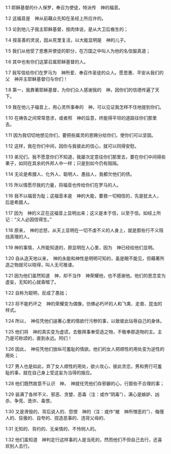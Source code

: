 <a id="1"></a>1:1  耶稣基督的仆人保罗，奉召为使徒，特派传　神的福音。  

<a id="2"></a>1:2  这福音是　神从前藉众先知在圣经上所应许的。  

<a id="3"></a>1:3  论到他儿子我主耶稣基督，按肉体说，是从大卫后裔生的；  

<a id="4"></a>1:4  按圣善的灵说，因从死里复活，以大能显明是　神的儿子。  

<a id="5"></a>1:5  我们从他受了恩惠并使徒的职分，在万国之中叫人为他的名信服真道；  

<a id="6"></a>1:6  其中也有你们这蒙召属耶稣基督的人。  

<a id="7"></a>1:7  我写信给你们在罗马为　神所爱、奉召作圣徒的众人。愿恩惠、平安从我们的父　神并主耶稣基督归与你们！  

<a id="8"></a>1:8  第一，我靠著耶稣基督，为你们众人感谢我的　神，因你们的信德传遍了天下。  

<a id="9"></a>1:9  我在他儿子福音上，用心灵所事奉的　神，可以见证我怎样不住地提到你们。  

<a id="10"></a>1:10  在祷告之间常常恳求，或者照　神的旨意，终能得平坦的道路往你们那里去。  

<a id="11"></a>1:11  因为我切切地想见你们，要把些属灵的恩赐分给你们，使你们可以坚固。  

<a id="12"></a>1:12  这样，我在你们中间，因你与我彼此的信心，就可以同得安慰。  

<a id="13"></a>1:13  弟兄们，我不愿意你们不知道，我屡次定意往你们那里去，要在你们中间得些果子，如同在其余的外邦人中一样；只是到如今仍有阻隔。  

<a id="14"></a>1:14  无论是希腊人、化外人、聪明人、愚拙人，我都欠他们的债。  

<a id="15"></a>1:15  所以情愿尽我的力量，将福音也传给你们在罗马的人。  

<a id="16"></a>1:16  我不以福音为耻；这福音本是　神的大能，要救一切相信的，先是犹太人，后是希腊人。  

<a id="17"></a>1:17  因为　神的义正在这福音上显明出来；这义是本于信，以至于信。如经上所记：“义人必因信得生。”  

<a id="18"></a>1:18  原来，　神的忿怒，从天上显明在一切不虔不义的人身上，就是那些行不义阻挡真理的人。  

<a id="19"></a>1:19  神的事情，人所能知道的，原显明在人心里，因为　神已经给他们显明。  

<a id="20"></a>1:20  自从造天地以来，　神的永能和神性是明明可知的，虽是眼不能见，但藉著所造之物就可以晓得，叫人无可推诿。  

<a id="21"></a>1:21  因为他们虽然知道　神，却不当作　神荣耀他，也不感谢他。他们的思念变为虚妄，无知的心就昏暗了。  

<a id="22"></a>1:22  自称为聪明，反成了愚拙；  

<a id="23"></a>1:23  将不能朽坏之　神的荣耀变为偶像，彷佛必朽坏的人和飞禽、走兽、昆虫的样式。  

<a id="24"></a>1:24  所以，　神任凭他们逞著心里的情欲行污秽的事，以致彼此玷辱自己的身体。  

<a id="25"></a>1:25  他们将　神的真实变为虚谎，去敬拜事奉受造之物，不敬奉那造物的主。主乃是可称颂的，直到永远。阿们！  

<a id="26"></a>1:26  因此，　神任凭他们放纵可羞耻的情欲。他们的女人把顺性的用处变为逆性的用处；  

<a id="27"></a>1:27  男人也是如此，弃了女人顺性的用处，欲火攻心，彼此贪恋，男和男行可羞耻的事，就在自己身上受这妄为当得的报应。  

<a id="28"></a>1:28  他们既然故意不认识　神，　神就任凭他们存邪僻的心，行那些不合理的事；  

<a id="29"></a>1:29  装满了各样不义、邪恶、贪婪、恶毒（注：或作“阴毒”），满心是嫉妒、凶杀、争竞、诡诈、毒恨，  

<a id="30"></a>1:30  又是谗毁的、背后说人的、怨恨　神的（注：或作“被　神所憎恶的”）、侮慢人的、狂傲的、自夸的、捏造恶事的、违背父母的、  

<a id="31"></a>1:31  无知的、背约的、无亲情的、不怜悯人的。  

<a id="32"></a>1:32  他们虽知道　神判定行这样事的人是当死的，然而他们不但自己去行，还喜欢别人去行。  
